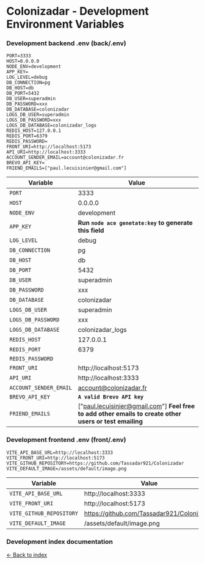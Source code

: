 # Colonizadar - Development Environment Variables

### Development backend .env (back/.env)

```
PORT=3333
HOST=0.0.0.0
NODE_ENV=development
APP_KEY=
LOG_LEVEL=debug
DB_CONNECTION=pg
DB_HOST=db
DB_PORT=5432
DB_USER=superadmin
DB_PASSWORD=xxx
DB_DATABASE=colonizadar
LOGS_DB_USER=superadmin
LOGS_DB_PASSWORD=xxx
LOGS_DB_DATABASE=colonizadar_logs
REDIS_HOST=127.0.0.1
REDIS_PORT=6379
REDIS_PASSWORD=
FRONT_URI=http://localhost:5173
API_URI=http://localhost:3333
ACCOUNT_SENDER_EMAIL=account@colonizadar.fr
BREVO_API_KEY=
FRIEND_EMAILS=["paul.lecuisinier@gmail.com"]
```

| Variable               | Value                                                                                                   |
|------------------------|---------------------------------------------------------------------------------------------------------|
| `PORT`                 | 3333                                                                                                    |
| `HOST`                 | 0.0.0.0                                                                                                 |
| `NODE_ENV`             | development                                                                                             |
| `APP_KEY`              | **Run `node ace genetate:key` to generate this field**                                                  |
| `LOG_LEVEL`            | debug                                                                                                   |
| `DB_CONNECTION`        | pg                                                                                                      |
| `DB_HOST`              | db                                                                                                      |
| `DB_PORT`              | 5432                                                                                                    |
| `DB_USER`              | superadmin                                                                                              |
| `DB_PASSWORD`          | xxx                                                                                                     |
| `DB_DATABASE`          | colonizadar                                                                                             |
| `LOGS_DB_USER`         | superadmin                                                                                              |
| `LOGS_DB_PASSWORD`     | xxx                                                                                                     |
| `LOGS_DB_DATABASE`     | colonizadar_logs                                                                                        |
| `REDIS_HOST`           | 127.0.0.1                                                                                               |
| `REDIS_PORT`           | 6379                                                                                                    |
| `REDIS_PASSWORD`       |                                                                                                         |
| `FRONT_URI`            | http://localhost:5173                                                                                   |
| `API_URI`              | http://localhost:3333                                                                                   |
| `ACCOUNT_SENDER_EMAIL` | account@colonizadar.fr                                                                                  |
| `BREVO_API_KEY`        | **`A valid Brevo API key`**                                                                             |
| `FRIEND_EMAILS`        | ["paul.lecuisinier@gmail.com"] **Feel free to add other emails to create other users or test emailing** |

### Development frontend .env (front/.env)

```
VITE_API_BASE_URL=http://localhost:3333
VITE_FRONT_URI=http://localhost:5173
VITE_GITHUB_REPOSITORY=https://github.com/Tassadar921/Colonizadar
VITE_DEFAULT_IMAGE=/assets/default/image.png
```

| Variable                 | Value                                      |
|--------------------------|--------------------------------------------|
| `VITE_API_BASE_URL`      | http://localhost:3333                      |
| `VITE_FRONT_URI`         | http://localhost:5173                      |
| `VITE_GITHUB_REPOSITORY` | https://github.com/Tassadar921/Colonizadar |
| `VITE_DEFAULT_IMAGE`     | /assets/default/image.png                  |

### Development index documentation

[&larr; Back to index](index.md)
